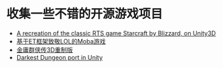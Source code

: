 # 收集一些不错的开源游戏项目  
* [A recreation of the classic RTS game Starcraft by Blizzard, on Unity3D](https://github.com/coconauts/startcraft-unity3d)  
* [基于ET框架致敬LOL的Moba游戏](https://gitee.com/NKG_admin/NKGMobaBasedOnET)   
* [金庸群侠传3D重制版](https://github.com/jynew/jynew)  
* [Darkest Dungeon port in Unity](https://github.com/Reinisch/Darkest-Dungeon-Unity)  
